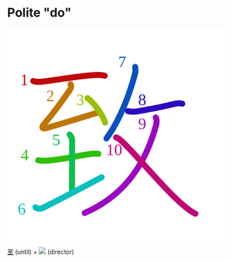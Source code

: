 # Polite "do"
![致](../kanji-colorize/81f4.svg)
[至](至.md) (until) + ![](http://www.kanjidamage.com/assets/radsmall/taskmaster-7c00534b32ba3f977d00ff130bc50ae558d237f761e149237bd40f2cf8d3f245.jpg) (director)